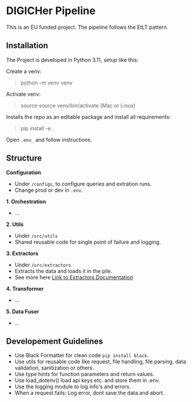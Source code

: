 # DIGICHer Pipeline

This is an EU funded project. The pipeline follows the EtLT pattern.

## Installation

The Project is developed in Python 3.11, setup like this:

Create a venv:

> python -m venv venv

Activate venv:

> source source venv/bin/activate (Mac or Linux)

Installs the repo as an editable package and install all requirements:

> pip install -e .

Open `.env_` and follow instructions.

## Structure

**Configuration**

- Under `/configs`, to configure queries and extration runs.
- Change prod or dev in `.env`.

**1. Orchestration**

- ...

**2. Utils**

- Under `/src/utils`
- Shared reusable code for single point of failure and logging.

**3. Extractors**

- Under `/src/extractors`
- Extracts the data and loads it in the pile.
- See more here [Link to Extractors Documentation](src/extractors/README.md)

**4. Transformer**

- ...

**5. Data Fuser**

- ...

## Developement Guidelines

- Use Black Formatter for clean code `pip install black`.
- Use utils for reusable code like request, file handling, file parsing, data validation, sanitization or others.
- Use type hints for function parameters and return values.
- Use load_dotenv() load api keys etc. and store them in .env.
- Use the logging module to log info's and errors.
- When a request fails: Log error, dont save the data and abort.

